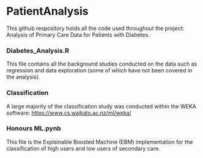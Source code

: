 # PatientAnalysis

This github respository holds all the code used throughout the project: Analysis of Primary Care Data for Patients with Diabetes.

### Diabetes_Analysis.R

This file contains all the background studies conducted on the data such as regression and data exploration (some of which have not been covered in the analysis).

### Classification

A large majority of the classification study was conducted within the WEKA software: https://www.cs.waikato.ac.nz/ml/weka/

### Honours ML.pynb

This file is the Explainable Boosted Machine (EBM) implementation for the classification of high users and low users of secondary care.
